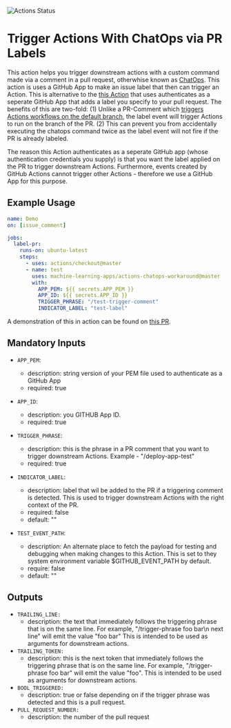 ![Actions Status](https://github.com/machine-learning-apps/actions-chatops-workaround/workflows/Tests/badge.svg)

# Trigger Actions With ChatOps via PR Labels

This action helps you trigger downstream actions with a custom command made via a comment in a pull request, otherwhise known as [ChatOps](https://www.pagerduty.com/blog/what-is-chatops/).  This action is uses a GitHub App to make an issue label that then can trigger an Action.  This is alternative to the [this Action](https://github.com/marketplace/actions/chatops-for-actions) that uses authenticates as a seperate GitHub App that adds a label you specify to your pull request.  The benefits of this are two-fold:  (1) Unlike a PR-Comment which [triggers Actions workflows on the default branch](https://help.github.com/en/articles/events-that-trigger-workflows#issue-comment-event-issue_comment), the label event will trigger Actions to run on the branch of the PR.  (2) This can prevent you from accidentally executing the chatops command twice as the label event will not fire if the PR is already labeled. 

The reason this Action authenticates as a seperate GitHub app (whose authentication credentials you supply) is that you want the label applied on the PR to trigger downstream Actions.  Furthermore, events created by GitHub Actions cannot trigger other Actions - therefore we use a GitHub App for this purpose.

## Example Usage

```yaml
name: Demo
on: [issue_comment]

jobs:
  label-pr:
    runs-on: ubuntu-latest
    steps:
      - uses: actions/checkout@master
      - name: test
        uses: machine-learning-apps/actions-chatops-workaround@master
        with:
          APP_PEM: ${{ secrets.APP_PEM }}
          APP_ID: ${{ secrets.APP_ID }}
          TRIGGER_PHRASE: "/test-trigger-comment"
          INDICATOR_LABEL: "test-label"
```

A demonstration of this in action can be found on [this PR](https://github.com/machine-learning-apps/actions-chatops-workaround/pull/2).

## Mandatory Inputs

  - `APP_PEM`:
    - description: string version of your PEM file used to authenticate as a GitHub App
    - required: true

  - `APP_ID`:
    - description: you GITHUB App ID.
    - required: true

  - `TRIGGER_PHRASE`:
    - description: this is the phrase in a PR comment that you want to trigger downstream Actions.  Example - "/deploy-app-test"
    - required: true

  - `INDICATOR_LABEL`:
    - description: label that wil be added to the PR if a triggering comment is detected.  This is used to trigger downstream Actions with the right context of the PR.
    - required: false
    - default: ""

  - `TEST_EVENT_PATH`:
    - description: An alternate place to fetch the payload for testing and debugging when making changes to this Action.  This is set to they system environment variable $GITHUB_EVENT_PATH by default.
    - require: false
    - default: ""


## Outputs

 - `TRAILING_LINE:`
    - description: the text that immediately follows the triggering phrase that is on the same line.  For example,  "/trigger-phrase foo bar\n next line" will emit the value "foo bar" This is intended to be used as arguments for downstream actions.
 - `TRAILING_TOKEN:`
    - description: this is the next token that immediately follows the triggering phrase that is on the same line.  For example,  "/trigger-phrase foo bar" will emit the value "foo". This is intended to be used as arguments for downstream actions.
 - `BOOL_TRIGGERED:`
    - description: true or false depending on if the trigger phrase was detected and this is a pull request.
 - `PULL_REQUEST_NUMBER:`
    - description: the number of the pull request